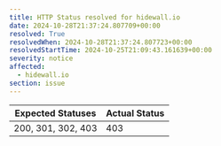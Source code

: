 ```yaml
---
title: HTTP Status resolved for hidewall.io
date: 2024-10-28T21:37:24.807709+00:00
resolved: True
resolvedWhen: 2024-10-28T21:37:24.807723+00:00
resolvedStartTime: 2024-10-25T21:09:43.161639+00:00
severity: notice
affected:
  - hidewall.io
section: issue
---
```


| Expected Statuses | Actual Status  |
|-------------------|----------------|
| 200, 301, 302, 403 | 403 |
